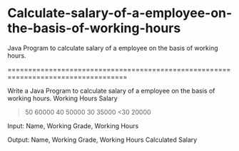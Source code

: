 # Calculate-salary-of-a-employee-on-the-basis-of-working-hours
Java Program to calculate salary of a employee on the basis of working hours. 

===================================================================================

Write a Java Program to calculate salary of a employee on the basis of working hours. 
Working Hours 	Salary 
>50		          60000
>40		          50000
>30		          35000
<30		          20000

Input:
Name, Working Grade, Working Hours

Output:
Name, Working Grade, Working Hours
Calculated Salary
